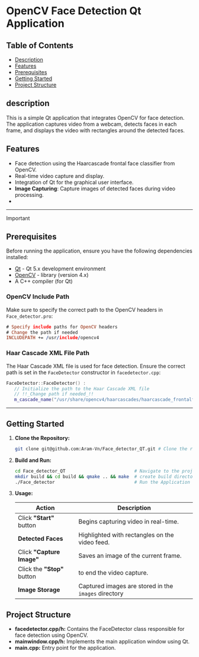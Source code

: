 # OpenCV Face Detection Qt Application

## Table of Contents
- [Description](#description)
- [Features](#features)
- [Prerequisites](#prerequisites)
- [Getting Started](#getting-started)
- [Project Structure](#project-structure)


## description
This is a simple Qt application that integrates OpenCV for face detection. The application captures video from a webcam, detects faces in each frame, and displays the video with rectangles around the detected faces.

## Features

- Face detection using the Haarcascade frontal face classifier from OpenCV.
- Real-time video capture and display.
- Integration of Qt for the graphical user interface.
- **Image Capturing**: Capture images of detected faces during video processing.
- 
---

> [!IMPORTANT]
> 
> ## Prerequisites
>
> Before running the application, ensure you have the following dependencies installed:
> 
> - [Qt](https://www.qt.io/) - Qt 5.x development environment
> - [OpenCV](https://opencv.org/releases/) - library (version 4.x)
> - A C++ compiler (for Qt)
>
> ### OpenCV Include Path
> 
> Make sure to specify the correct path to the OpenCV headers in `Face_detector.pro`:
>
> ```pro
> # Specify include paths for OpenCV headers
> # Change the path if needed
> INCLUDEPATH += /usr/include/opencv4
> ```
> ### Haar Cascade XML File Path
> 
> The Haar Cascade XML file is used for face detection. Ensure the correct path is set in the `FaceDetector` constructor in `facedetector.cpp`:
> 
> ```cpp
> FaceDetector::FaceDetector() :
>    // Initialize the path to the Haar Cascade XML file
>    // !!_Change path if needed_!!
>    m_cascade_name("/usr/share/opencv4/haarcascades/haarcascade_frontalface_default.xml"),
> ```

---
## Getting Started

1. **Clone the Repository:**
   ```bash
   git clone git@github.com:Aram-Vn/Face_detector_QT.git # Clone the repository
    ```
2. **Build and Run:**
   ```bash
   cd Face_detector_QT                          # Navigate to the project directory
   mkdir build && cd build && qmake .. && make  # create build directory and build the Qt application
   ./Face_detector                              # Run the Application
   ```

3. **Usage:**

   | Action                      | Description                                     |   
   |-----------------------------|-------------------------------------------------|
   | Click **"Start"** button    | Begins capturing video in real-time.            |
   | **Detected Faces**          | Highlighted with rectangles on the video feed.  |
   | Click **"Capture Image"**   | Saves an image of the current frame.            |
   | Click the **"Stop"** button |    to end the video capture.                    |    
   |**Image Storage**            | Captured images are stored in the `images` directory |

## Project Structure

- **facedetector.cpp/h:** Contains the FaceDetector class responsible for face detection using OpenCV.
- **mainwindow.cpp/h:** Implements the main application window using Qt.
- **main.cpp:** Entry point for the application.
